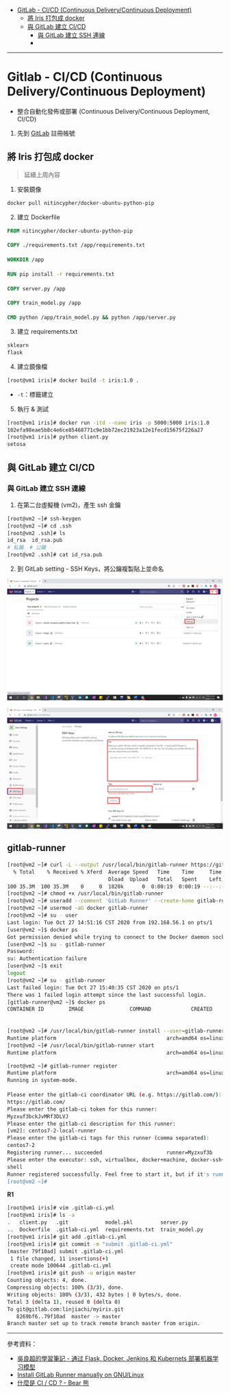 * [GitLab - CI/CD (Continuous Delivery/Continuous Deployment)]()
   - [將 Iris 打包成 docker]()
   - [與 GitLab 建立 CI/CD]()
      - [與 GitLab 建立 SSH 連線]()
      - []()
 
---
# Gitlab - CI/CD (Continuous Delivery/Continuous Deployment)
* 整合自動化發佈或部署 (Continuous Delivery/Continuous Deployment, CI/CD)
1. 先到 [GitLab](https://gitlab.com/users/sign_in?redirect_to_referer=yes&__cf_chl_jschl_tk__=89569c25cb71b833a2796dc37a84276808493a9b-1605019400-0-AYeIhJ0ostnoPKzZoZaCSk13SACWkvYPXxj5WjXrEwBkGP1kq7IDKdXmjTO3W5dBo1E8vI-1nyTjGFfX6NFHD0iDqdrLygEYoOlyu1jrP3ZUe8PiaCFgr4_6T0t1dfc0S1cyB0RWFZAANzb5zgGkA3LGbOdVHzlYtkd4jvL5VpwPUKHhzr6fPbvw-1v4uJDgURmk84Y5j42diF1oMfzMnfxfhVMboO4AxGQp_GqEy11NKIRK7EipJkjX4vaJ3zjjK_jt9tBj9zpIpCN75wbFbV92CqXeGk0o9J1eROjDy0kswOYCSBI92PtNaKnbvu7vZNWbYidNX-kq-CJrVAoVULsoMjk3knDsvj5VXtt0qo4F4WYpnRkKnXdUp2hxMS0Ajg) 註冊帳號

## 將 Iris 打包成 docker
> 延續上周內容
1. 安裝鏡像
```sh
docker pull nitincypher/docker-ubuntu-python-pip
```
2. 建立 Dockerfile
```dockerfile
FROM nitincypher/docker-ubuntu-python-pip

COPY ./requirements.txt /app/requirements.txt

WORKDIR /app

RUN pip install -r requirements.txt

COPY server.py /app

COPY train_model.py /app

CMD python /app/train_model.py && python /app/server.py
```
3. 建立 requirements.txt
```sh
sklearn
flask
```
4. 建立鏡像檔
```sh
[root@vm1 iris]# docker build -t iris:1.0 .
```
- `-t`：標籤建立
5. 執行 & 測試
```sh
[root@vm1 iris]# docker run -itd --name iris -p 5000:5000 iris:1.0
102efa98eae5b8c4e6ce85468771c9e1bb72ec21923a12e1fecd15675f226a27
[root@vm1 iris]# python client.py
setosa
```
## 與 GitLab 建立 CI/CD
### 與 GitLab 建立 SSH 連線
1. 在第二台虛擬機 (vm2)，產生 ssh 金鑰
```sh
[root@vm2 ~]# ssh-keygen
[root@vm2 ~]# cd .ssh
[root@vm2 .ssh]# ls
id_rsa  id_rsa.pub
# 私鑰  # 公鑰
[root@vm2 .ssh]# cat id_rsa.pub
```
2. 到 GitLab setting - SSH Keys，將公鑰複製貼上並命名

![](Image/W7-20201027/SSH.png)

![](Image/W7-20201027/SSH2.png)

## gitlab-runner
```sh
[root@vm2 ~]# curl -L --output /usr/local/bin/gitlab-runner https://gitlab-runner-downloads.s3.amazonaws.com/latest/binaries/gitlab-runner-linux-amd64
  % Total    % Received % Xferd  Average Speed   Time    Time     Time  Current
                                 Dload  Upload   Total   Spent    Left  Speed
100 35.3M  100 35.3M    0     0  1820k      0  0:00:19  0:00:19 --:--:-- 2395k
[root@vm2 ~]# chmod +x /usr/local/bin/gitlab-runner
[root@vm2 ~]# useradd --comment 'GitLab Runner' --create-home gitlab-runner --shell /bin/bash
[root@vm2 ~]# usermod -aG docker gitlab-runner
[root@vm2 ~]# su - user
Last login: Tue Oct 27 14:51:16 CST 2020 from 192.168.56.1 on pts/1
[user@vm2 ~]$ docker ps
Got permission denied while trying to connect to the Docker daemon socket at unix:///var/run/docker.sock: Get http://%2Fvar%2Frun%2Fdocker.sock/v1.40/containers/json: dial unix /var/run/docker.sock: connect: permission denied
[user@vm2 ~]$ su - gitlab-runner
Password:
su: Authentication failure
[user@vm2 ~]$ exit
logout
[root@vm2 ~]# su - gitlab-runner
Last failed login: Tue Oct 27 15:40:35 CST 2020 on pts/1
There was 1 failed login attempt since the last successful login.
[gitlab-runner@vm2 ~]$ docker ps
CONTAINER ID        IMAGE               COMMAND             CREATED             STATUS              PORTS               NAMES


[root@vm2 ~]# /usr/local/bin/gitlab-runner install --user=gitlab-runner --working-directory=/home/gitlab-runner
Runtime platform                                    arch=amd64 os=linux pid=3812 revision=ece86343 version=13.5.0
[root@vm2 ~]# /usr/local/bin/gitlab-runner start
Runtime platform                                    arch=amd64 os=linux pid=3862 revision=ece86343 version=13.5.0

```
```sh
[root@vm2 ~]# gitlab-runner register
Runtime platform                                    arch=amd64 os=linux pid=4040 revision=ece86343 version=13.5.0
Running in system-mode.

Please enter the gitlab-ci coordinator URL (e.g. https://gitlab.com/):
https://gitlab.com/
Please enter the gitlab-ci token for this runner:
Myzxuf3bckJvMRf3DLVJ
Please enter the gitlab-ci description for this runner:
[vm2]: centos7-2-local-runner
Please enter the gitlab-ci tags for this runner (comma separated):
centos7-2
Registering runner... succeeded                     runner=Myzxuf3b
Please enter the executor: ssh, virtualbox, docker+machine, docker-ssh+machine, kubernetes, docker, docker-ssh, shell, custom, parallels:
shell
Runner registered successfully. Feel free to start it, but if it's running already the config should be automatically reloaded!
[root@vm2 ~]#

```
**R1**
```sh
[root@vm1 iris]# vim .gitlab-ci.yml
[root@vm1 iris]# ls -a
.   client.py   .git            model.pkl         server.py
..  Dockerfile  .gitlab-ci.yml  requirements.txt  train_model.py
[root@vm1 iris]# git add .gitlab-ci.yml
[root@vm1 iris]# git commit -m "submit .gitlab-ci.yml"
[master 79f10ad] submit .gitlab-ci.yml
 1 file changed, 11 insertions(+)
 create mode 100644 .gitlab-ci.yml
[root@vm1 iris]# git push -u origin master
Counting objects: 4, done.
Compressing objects: 100% (3/3), done.
Writing objects: 100% (3/3), 432 bytes | 0 bytes/s, done.
Total 3 (delta 1), reused 0 (delta 0)
To git@gitlab.com:linjiachi/myiris.git
   8269bf6..79f10ad  master -> master
Branch master set up to track remote branch master from origin.
```

---
參考資料：
- [吳良超的學習筆記 - 通过 Flask, Docker, Jenkins 和 Kubernets 部署机器学习模型](http://wulc.me/2019/04/19/%E9%80%9A%E8%BF%87%20Flask,%20Docker,%20Jenkins%20%E5%92%8C%20Kubernets%20%E9%83%A8%E7%BD%B2%E6%9C%BA%E5%99%A8%E5%AD%A6%E4%B9%A0%E6%A8%A1%E5%9E%8B/)
- [Install GitLab Runner manually on GNU/Linux](https://docs.gitlab.com/runner/install/linux-manually.html)
- [什麼是 CI / CD ? - Bear 熊](https://medium.com/@Bear_/%E4%BB%80%E9%BA%BC%E6%98%AF-ci-cd-72bd5ae571f1)